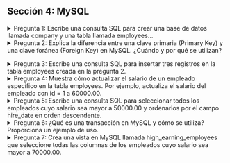 ## Sección 4: MySQL
<details>
<summary>Pregunta 1: Escribe una consulta SQL para crear una base de datos llamada company y una tabla llamada employees...</summary>

```sql
CREATE DATABASE company;
USE company;

CREATE TABLE employees (
    id INT AUTO_INCREMENT PRIMARY KEY,
    name VARCHAR(100),
    position VARCHAR(50),
    salary DECIMAL(10, 2),
    hire_date DATE
);
```
</details>

<details> 
<summary>Pregunta 2: Explica la diferencia entre una clave primaria (Primary Key) y una clave foránea (Foreign Key) en MySQL. ¿Cuándo y por qué se utilizan?</summary>

* Una clave primaria (Primary Key) es un campo o conjunto de campos en una tabla que identifica de manera única cada fila de la tabla. Se utiliza para garantizar que no haya dos filas con la misma clave primaria y para permitir un acceso rápido a las filas.

* Una clave foránea (Foreign Key) es un campo o conjunto de campos en una tabla que se utiliza para vincular dos tablas. El campo de clave foránea en una tabla corresponde a la clave primaria de otra tabla. Se utiliza para mantener la integridad referencial entre las tablas. 
*</details>

<details> <summary>Pregunta 3: Escribe una consulta SQL para insertar tres registros en la tabla employees creada en la pregunta 2.</summary>

```sql
INSERT INTO employees (name, position, salary, hire_date)
VALUES ('John Doe', 'Software Engineer', 60000.00, '2022-01-01'),
       ('Jane Smith', 'Product Manager', 80000.00, '2021-03-15'),
       ('Bob Johnson', 'Data Analyst', 70000.00, '2020-10-30');
```
</details>

<details> <summary>Pregunta 4: Muestra cómo actualizar el salario de un empleado específico en la tabla employees. Por ejemplo, actualiza el salario del empleado con id = 1 a 60000.00.</summary>

```sql
UPDATE employees
SET salary = 60000.00
WHERE id = 1;
```
</details>

<details> <summary>Pregunta 5: Escribe una consulta SQL para seleccionar todos los empleados cuyo salario sea mayor a 50000.00 y ordenarlos por el campo hire_date en orden descendente.</summary>

```sql
SELECT *
FROM employees
WHERE salary > 50000.00
ORDER BY hire_date DESC;
```
</details>

<details> <summary>Pregunta 6: ¿Qué es una transacción en MySQL y cómo se utiliza? Proporciona un ejemplo de uso.</summary>

* Una transacción en MySQL es un conjunto de operaciones que se tratan como una sola unidad de trabajo. Si todas las operaciones se completan con éxito, los cambios se confirman y se hacen permanentes. Si alguna de las operaciones falla, todos los cambios se deshacen.

* Las transacciones se utilizan para garantizar la integridad de los datos cuando se realizan varias operaciones relacionadas.
```sql
START TRANSACTION;

UPDATE accounts
SET balance = balance - 1000
WHERE account_number = 123;

UPDATE accounts
SET balance = balance + 1000
WHERE account_number = 456;

COMMIT;
```
</details>

<details> <summary>Pregunta 7: Crea una vista en MySQL llamada high_earning_employees que seleccione todas las columnas de los empleados cuyo salario sea mayor a 70000.00.</summary>

```sql
CREATE VIEW high_earning_employees AS
SELECT *
FROM employees
WHERE salary > 70000.00;
```
</details>
</details>

